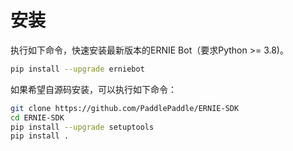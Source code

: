# 安装

执行如下命令，快速安装最新版本的ERNIE Bot（要求Python >= 3.8)。

```{.sh .copy}
pip install --upgrade erniebot
```

如果希望自源码安装，可以执行如下命令：

```{.sh .copy}
git clone https://github.com/PaddlePaddle/ERNIE-SDK
cd ERNIE-SDK
pip install --upgrade setuptools
pip install .
```
